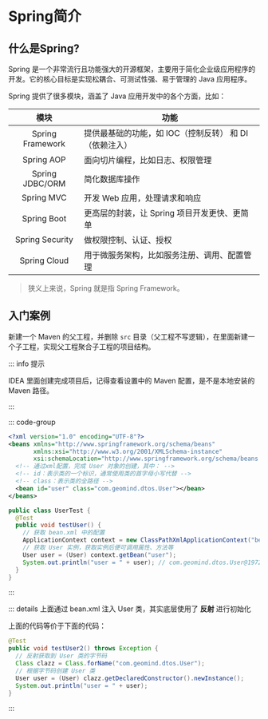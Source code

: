 # Spring简介

## 什么是Spring?

Spring 是一个非常流行且功能强大的开源框架，主要用于简化企业级应用程序的开发。它的核心目标是实现松耦合、可测试性强、易于管理的 Java 应用程序。

Spring 提供了很多模块，涵盖了 Java 应用开发中的各个方面，比如：

|       模块       | 功能                                                   |
| :--------------: | ------------------------------------------------------ |
| Spring Framework | 提供最基础的功能，如 IOC（控制反转） 和 DI（依赖注入） |
|    Spring AOP    | 面向切片编程，比如日志、权限管理                       |
| Spring JDBC/ORM  | 简化数据库操作                                         |
|    Spring MVC    | 开发 Web 应用，处理请求和响应                          |
|   Spring Boot    | 更高层的封装，让 Spring 项目开发更快、更简单           |
| Spring Security  | 做权限控制、认证、授权                                 |
|   Spring Cloud   | 用于微服务架构，比如服务注册、调用、配置管理           |

> 狭义上来说，Spring 就是指 Spring Framework。



## 入门案例

新建一个 Maven 的父工程，并删除 `src` 目录（父工程不写逻辑），在里面新建一个子工程，实现父工程聚合子工程的项目结构。

::: info 提示

IDEA 里面创建完成项目后，记得查看设置中的 Maven 配置，是不是本地安装的 Maven 路径。

:::

::: code-group

```xml [bean.xml] {8}
<?xml version="1.0" encoding="UTF-8"?>
<beans xmlns="http://www.springframework.org/schema/beans"
       xmlns:xsi="http://www.w3.org/2001/XMLSchema-instance"
       xsi:schemaLocation="http://www.springframework.org/schema/beans http://www.springframework.org/schema/beans/spring-beans.xsd">
  <!-- 通过xml配置，完成 User 对象的创建，其中： -->
  <!-- id：表示类的一个标识，通常使用类的首字母小写代替 -->
  <!-- class：表示类的全路径 -->
  <bean id="user" class="com.geomind.dtos.User"></bean>
</beans>
```

```java [UserTest] {5，7}
public class UserTest {
  @Test
  public void testUser() {
    // 获取 bean.xml 中的配置
    ApplicationContext context = new ClassPathXmlApplicationContext("bean.xml");
    // 获取 User 实例，获取实例后便可调用属性、方法等
    User user = (User) context.getBean("user");
    System.out.println("user = " + user); // com.geomind.dtos.User@1972e513
  }
} 
```

:::



::: details 上面通过 bean.xml 注入 User 类，其实底层使用了 **反射** 进行初始化

上面的代码等价于下面的代码：

```java
@Test
public void testUser2() throws Exception {
  // 反射获取到 User 类的字节码
  Class clazz = Class.forName("com.geomind.dtos.User");
  // 根据字节码创建 User 类
  User user = (User) clazz.getDeclaredConstructor().newInstance();
  System.out.println("user = " + user);
}
```

:::
